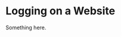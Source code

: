 [title]: # (Logging on a Website)
[tags]: # (XXX)
[priority]: # (6867)
# Logging on a Website
Something here.
